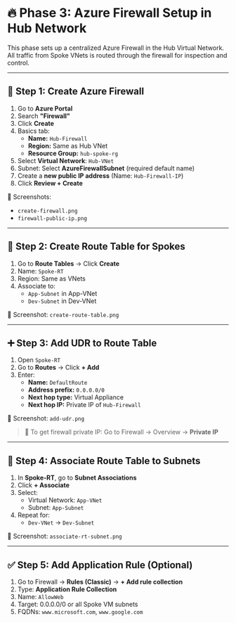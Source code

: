 # 🔥 Phase 3: Azure Firewall Setup in Hub Network

This phase sets up a centralized Azure Firewall in the Hub Virtual Network. All traffic from Spoke VNets is routed through the firewall for inspection and control.

---

## 🔧 Step 1: Create Azure Firewall

1. Go to **Azure Portal**
2. Search **"Firewall"**
3. Click **Create**
4. Basics tab:
   - **Name:** `Hub-Firewall`
   - **Region:** Same as Hub VNet
   - **Resource Group:** `hub-spoke-rg`
5. Select **Virtual Network**: `Hub-VNet`
6. Subnet: Select **AzureFirewallSubnet** (required default name)
7. Create a **new public IP address** (Name: `Hub-Firewall-IP`)
8. Click **Review + Create**

📸 Screenshots:
- `create-firewall.png`
- `firewall-public-ip.png`

---

## 📘 Step 2: Create Route Table for Spokes

1. Go to **Route Tables** → Click **Create**
2. Name: `Spoke-RT`
3. Region: Same as VNets
4. Associate to:
   - `App-Subnet` in App-VNet
   - `Dev-Subnet` in Dev-VNet

📸 Screenshot: `create-route-table.png`

---

## ➕ Step 3: Add UDR to Route Table

1. Open `Spoke-RT`
2. Go to **Routes** → Click **+ Add**
3. Enter:
   - **Name:** `DefaultRoute`
   - **Address prefix:** `0.0.0.0/0`
   - **Next hop type:** Virtual Appliance
   - **Next hop IP:** Private IP of `Hub-Firewall`

📸 Screenshot: `add-udr.png`

> 📌 To get firewall private IP:
Go to Firewall → Overview → **Private IP**

---

## 🔄 Step 4: Associate Route Table to Subnets

1. In **Spoke-RT**, go to **Subnet Associations**
2. Click **+ Associate**
3. Select:
   - Virtual Network: `App-VNet`
   - Subnet: `App-Subnet`
4. Repeat for:
   - `Dev-VNet` → `Dev-Subnet`

📸 Screenshot: `associate-rt-subnet.png`

---

## ✅ Step 5: Add Application Rule (Optional)

1. Go to Firewall → **Rules (Classic)** → **+ Add rule collection**
2. Type: **Application Rule Collection**
3. Name: `AllowWeb`
4. Target: 0.0.0.0/0 or all Spoke VM subnets
5. FQDNs: `www.microsoft.com`, `www.google.com`


